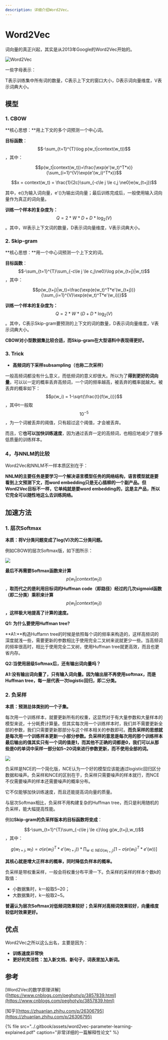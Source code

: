 ```yaml
---
description: 详细介绍Word2Vec。
---
```


# Word2Vec

词向量的真正兴起，其实是从2013年Google的Word2Vec开始的。

![Word2Vec](../.gitbook/assets/word2vec.png)

一些字母表示：

T表示训练集中所有词的数量，C表示上下文的窗口大小，D表示词向量维度，V表示词典大小。

## 模型

### **1. CBOW**

**核心思想：**用上下文的多个词预测一个中心词。

**目标函数**： $$-\sum_{t=1}^{T}\log p(w_t|context(w_t))$$ ，其中：

$$p(w_t|context(w_t))=\frac{\exp(e'(w_t)^T*x)}{\sum_{i=1}^{V}\exp(e'(w_i)^T*x)}$$

$$x = context(w_t) = \frac{1}{2c}\sum_{-c\le j \le c,j \ne0}e(w_{t+j})$$

其中，e\(\)为输入词向量，e'\(\)为输出词向量；最后训练完成后，一般使用输入词向量作为真正的词向量。

**训练一个样本的复杂度为：** $$Q=2*W*D+D*\log_2(V)$$ 。其中，W表示上下文词的数量，D表示词向量维度，V表示词典大小。

### **2. Skip-gram**

**核心思想：**用一个中心词预测一个上下文的词。

**目标函数**： $$-\sum_{t=1}^{T}\sum_{-c\le j \le c,j\ne0}\log p(w_{t+j}|w_t)$$ ，其中：

$$p(w_{t+j}|w_t)=\frac{\exp(e(w_t)^T*e'(w_{t+j})}{\sum_{i=1}^{V}\exp(e(w_t)^T*e'(w_i))}$$ 

**训练一个样本的复杂度为：** $$Q=2*W*(D+D*\log_2(V)$$ 。其中，C表示Skip-gram要预测的上下文的词的数量，D表示词向量维度，V表示词典大小。

**CBOW对小型数据集比较合适，而Skip-gram在大型语料中表现得更好。**

### **3. Trick**

* **高频词的下采样subsampling（也称二次采样）**

一般高频词都没有什么意义，而低频词的意义却很大。所以为了**得到更好的词向量**，可以以一定的概率丢弃高频词，一个词的频率越高，被丢弃的概率就越大。被丢弃的概率如下： $$p(w_i) = 1-\sqrt{\frac{t}{f(w_i)}}$$ ，其中t一般取 $$10^{-5}$$，为一个词被丢弃的阈值，只有超过这个阈值，才会被丢弃。

而且，它**也可以加快训练速度**，因为通过丢弃一定的高频词，也相应地减少了很多低质量的训练样本。

### 4，与NNLM的比较

Word2Vec和NNLM不一样本质区别在于：

**NNLM的主要任务是要学习一个解决语言模型任务的网络结构，语言模型就是要看到上文预测下文，而word embedding只是无心插柳的一个副产品。但Word2Vec目标不一样，它单纯就是要word embedding的，这是主产品，所以它完全可以随性地这么去训练网络。**

## 加速方法

### 1. 层次Softmax

**本质：将V分类问题变成了log\(V\)次的二分类问题。**

例如CBOW的层次Softmax版，如下图所示：

![](../.gitbook/assets/hs.png)

**最后不再需要Softmax函数来计算** $$p(w_t|context(w_t))$$ ，**取而代之的是利用目标词的Huffman code（即路径）经过的几次sigmoid函数（即二分类）乘积来计算** $$p(w_t|context(w_t))$$ **，这样极大地提高了计算的速度。**

**Q1: 为什么要使用Huffman tree?**

**A1:**构造Huffamn tree的时候是依照每个词的频率来构造的，这样高频词的深度就浅一些，需要更新的参数相比于使用完全二叉树来说就更少一些。当高频词的频率很高时，相比于使用完全二叉树，使用Huffman tree就更高效，而且也更省内存。

**Q2:当使用层级Softmax后，还有输出词向量吗？**

**A1:没有输出词向量了，只有输入词向量。因为输出层不再使用softmax，而是Huffman tree，每一层代表一次logistic回归，即二分类。**

### 2. 负采样

**本质：预测总体类别的一个子集。**

每次用一个训练样本，就要更新所有的权重，这显然对于有大量参数和大量样本的模型来说，十分耗费计算量。但其实每次用一个训练样本时，我们并不需要更新全部的参数，我们只需要更新那部分与这个样本相关的参数即可。**而负采样的思想就是每次用一个训练样本更新一小部分参数。负采样的意思是每次用的那个训练样本最后输出的值其实只有一个词的值是1，而其他不正确的词都是0，我们可以从那些是0的单词中采样一部分如5~20词来进行参数更新，而不使用全部的词。**

![](../.gitbook/assets/jian-shao-geng-xin-de-can-shu.png)

负采样是NCE的一个简化版，NCE认为一个好的模型应该能通过logistic回归区分数据和噪声。负采样和NCE的区别在于，负采样只需要噪声的样本就行，而NCE不仅需要噪声的样本还需要噪声的概率分布。

它不仅能够加快训练速度，而且还能提高词向量的质量。

与层次Softmax相比，负采样不用构建复杂的Huffman tree，而只是利用随机的负采样，能大幅提高性能。

例如**Skip-gram的负采样版本的目标函数将变成**：

$$-\sum_{t=1}^{T}\sum_{-c\le j \le c}\log g(w_{t+j},w_t)$$ ，其中：

$$g(w_{t+j},w_t)=\sigma(e(w_t)^T*e'(w_{t+j}))*\prod_{w\in NEG(w_{t+j})}[1-\sigma(e(w_t)^T*e'(w))]$$ 

**其核心就是增大正样本的概率，同时降低负样本的概率。**

负采样是带权重采样，一般会将权重分布平滑一下。负采样的采样的样本个数k的取值：

* 小数据集时，k一般取5~20；
* 大数据集时，k一般取2~5。

**普遍认为层次Softmax对低频词效果较好；负采样对高频词效果较好，向量维度较低时效果更好。**

## 优点

Word2Vec之所以这么出名，主要是因为：

* **训练速度非常快**
* **更好的灵活性：加入新文档、新句子，词表里加入新词。**

## 参考

\[Word2Vec的数学原理详解\]\([https://www.cnblogs.com/peghoty/p/3857839.html](https://www.cnblogs.com/peghoty/p/3857839.html)

\[知乎\][https://zhuanlan.zhihu.com/p/26306795](https://zhuanlan.zhihu.com/p/26306795)

{% file src="../.gitbook/assets/word2vec-parameter-learning-explained.pdf" caption="非常详细的一篇解释性论文" %}






